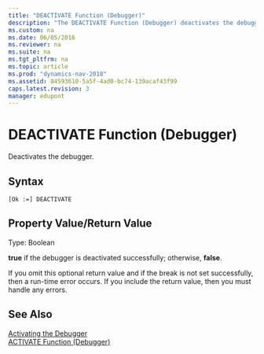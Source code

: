 ```yaml
---
title: "DEACTIVATE Function (Debugger)"
description: "The DEACTIVATE Function (Debugger) deactivates the debugger. This article describes its syntax and property/return value."
ms.custom: na
ms.date: 06/05/2016
ms.reviewer: na
ms.suite: na
ms.tgt_pltfrm: na
ms.topic: article
ms.prod: "dynamics-nav-2018"
ms.assetid: 84593610-5a5f-4ad0-bc74-139acaf43f99
caps.latest.revision: 3
manager: edupont
---
```

# DEACTIVATE Function (Debugger)
Deactivates the debugger.  
  
## Syntax  
  
```  
[Ok :=] DEACTIVATE  
```  
  
## Property Value/Return Value  
 Type: Boolean  
  
 **true** if the debugger is deactivated successfully; otherwise, **false**.  
  
 If you omit this optional return value and if the break is not set successfully, then a run-time error occurs. If you include the return value, then you must handle any errors.  
  
## See Also  
 [Activating the Debugger](Activating-the-Debugger.md)   
 [ACTIVATE Function \(Debugger\)](ACTIVATE-Function--Debugger-.md)